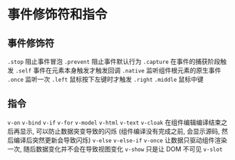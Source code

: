 # 事件修饰符和指令

## 事件修饰符

`.stop` 阻止事件冒泡
`.prevent` 阻止事件默认行为
`.capture` 在事件的捕获阶段触发
`.self` 事件在元素本身触发才触发回调
`.native` 监听组件根元素的原生事件
`.once` 监听一次
`.left` 鼠标按下左键时才触发
`.right`
`.middle` 鼠标中键

## 指令

`v-on`
`v-bind`
`v-if`
`v-for`
`v-model`
`v-html`
`v-text`
`v-cloak` 在组件编辑编译结束之后再显示, 可以防止数据突变导致的闪烁 (组件编译没有完成之前, 会显示源码, 然后编译后突然更新会导致闪烁)
`v-else`
`v-else-if`
`v-once` 让数据只驱动组件渲染一次, 随后数据变化并不会在导致视图变化
`v-show` 只是让 DOM 不可见
`v-slot`
